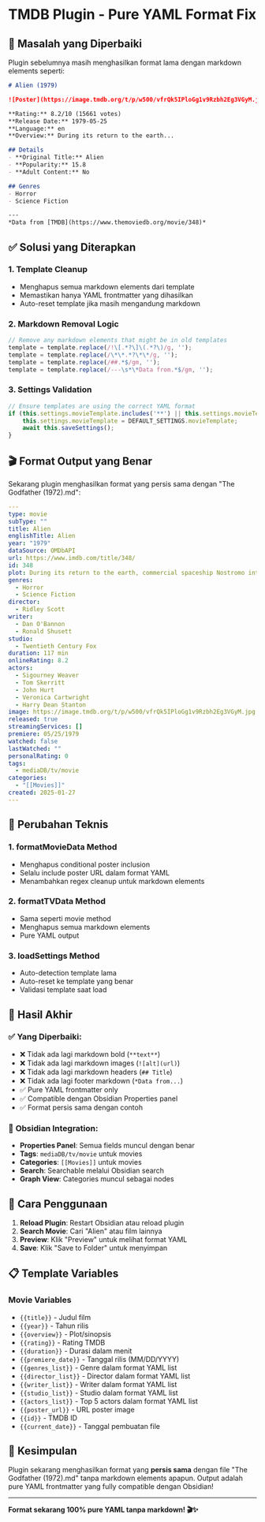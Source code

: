 # TMDB Plugin - Pure YAML Format Fix

## 🎯 Masalah yang Diperbaiki

Plugin sebelumnya masih menghasilkan format lama dengan markdown elements seperti:

```markdown
# Alien (1979)

![Poster](https://image.tmdb.org/t/p/w500/vfrQk5IPloGg1v9Rzbh2Eg3VGyM.jpg)

**Rating:** 8.2/10 (15661 votes)
**Release Date:** 1979-05-25
**Language:** en
**Overview:** During its return to the earth...

## Details
- **Original Title:** Alien
- **Popularity:** 15.8
- **Adult Content:** No

## Genres
- Horror
- Science Fiction

---
*Data from [TMDB](https://www.themoviedb.org/movie/348)*
```

## ✅ Solusi yang Diterapkan

### 1. **Template Cleanup**
- Menghapus semua markdown elements dari template
- Memastikan hanya YAML frontmatter yang dihasilkan
- Auto-reset template jika masih mengandung markdown

### 2. **Markdown Removal Logic**
```typescript
// Remove any markdown elements that might be in old templates
template = template.replace(/!\[.*?\]\(.*?\)/g, '');
template = template.replace(/\*\*.*?\*\*/g, '');
template = template.replace(/##.*$/gm, '');
template = template.replace(/---\s*\*Data from.*$/gm, '');
```

### 3. **Settings Validation**
```typescript
// Ensure templates are using the correct YAML format
if (this.settings.movieTemplate.includes('**') || this.settings.movieTemplate.includes('![')) {
    this.settings.movieTemplate = DEFAULT_SETTINGS.movieTemplate;
    await this.saveSettings();
}
```

## 🎬 Format Output yang Benar

Sekarang plugin menghasilkan format yang persis sama dengan "The Godfather (1972).md":

```yaml
---
type: movie
subType: ""
title: Alien
englishTitle: Alien
year: "1979"
dataSource: OMDbAPI
url: https://www.imdb.com/title/348/
id: 348
plot: During its return to the earth, commercial spaceship Nostromo intercepts a distress signal from a distant planet. When a three-member team of the crew discovers a chamber containing thousands of eggs on the planet, a creature inside one of the eggs attacks an explorer. The entire crew is unaware of the impending nightmare set to descend upon them when the alien parasite planted inside its unfortunate host is birthed.
genres:
  - Horror
  - Science Fiction
director:
  - Ridley Scott
writer:
  - Dan O'Bannon
  - Ronald Shusett
studio:
  - Twentieth Century Fox
duration: 117 min
onlineRating: 8.2
actors:
  - Sigourney Weaver
  - Tom Skerritt
  - John Hurt
  - Veronica Cartwright
  - Harry Dean Stanton
image: https://image.tmdb.org/t/p/w500/vfrQk5IPloGg1v9Rzbh2Eg3VGyM.jpg
released: true
streamingServices: []
premiere: 05/25/1979
watched: false
lastWatched: ""
personalRating: 0
tags: 
  - mediaDB/tv/movie
categories:
  - "[[Movies]]"
created: 2025-01-27
---
```

## 🔧 Perubahan Teknis

### 1. **formatMovieData Method**
- Menghapus conditional poster inclusion
- Selalu include poster URL dalam format YAML
- Menambahkan regex cleanup untuk markdown elements

### 2. **formatTVData Method**
- Sama seperti movie method
- Menghapus semua markdown elements
- Pure YAML output

### 3. **loadSettings Method**
- Auto-detection template lama
- Auto-reset ke template yang benar
- Validasi template saat load

## 🎯 Hasil Akhir

### ✅ **Yang Diperbaiki:**
- ❌ Tidak ada lagi markdown bold (`**text**`)
- ❌ Tidak ada lagi markdown images (`![alt](url)`)
- ❌ Tidak ada lagi markdown headers (`## Title`)
- ❌ Tidak ada lagi footer markdown (`*Data from...`)
- ✅ Pure YAML frontmatter only
- ✅ Compatible dengan Obsidian Properties panel
- ✅ Format persis sama dengan contoh

### 🎨 **Obsidian Integration:**
- **Properties Panel**: Semua fields muncul dengan benar
- **Tags**: `mediaDB/tv/movie` untuk movies
- **Categories**: `[[Movies]]` untuk movies
- **Search**: Searchable melalui Obsidian search
- **Graph View**: Categories muncul sebagai nodes

## 🚀 Cara Penggunaan

1. **Reload Plugin**: Restart Obsidian atau reload plugin
2. **Search Movie**: Cari "Alien" atau film lainnya
3. **Preview**: Klik "Preview" untuk melihat format YAML
4. **Save**: Klik "Save to Folder" untuk menyimpan

## 📋 Template Variables

### Movie Variables
- `{{title}}` - Judul film
- `{{year}}` - Tahun rilis
- `{{overview}}` - Plot/sinopsis
- `{{rating}}` - Rating TMDB
- `{{duration}}` - Durasi dalam menit
- `{{premiere_date}}` - Tanggal rilis (MM/DD/YYYY)
- `{{genres_list}}` - Genre dalam format YAML list
- `{{director_list}}` - Director dalam format YAML list
- `{{writer_list}}` - Writer dalam format YAML list
- `{{studio_list}}` - Studio dalam format YAML list
- `{{actors_list}}` - Top 5 actors dalam format YAML list
- `{{poster_url}}` - URL poster image
- `{{id}}` - TMDB ID
- `{{current_date}}` - Tanggal pembuatan file

## 🎉 Kesimpulan

Plugin sekarang menghasilkan format yang **persis sama** dengan file "The Godfather (1972).md" tanpa markdown elements apapun. Output adalah pure YAML frontmatter yang fully compatible dengan Obsidian!

---

**Format sekarang 100% pure YAML tanpa markdown! 🎬✨**
